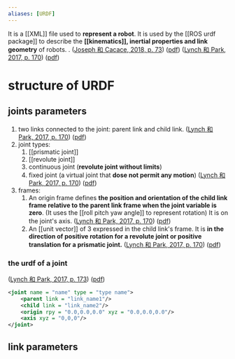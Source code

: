 ```yaml
---
aliases: [URDF]
---
```

It is a [[XML]] file used to **represent a robot**. It is used by the [[ROS urdf package]] to describe the **[[kinematics]], inertial properties and link geometry** of robots. . ([Joseph 和 Cacace, 2018, p. 73](zotero://select/library/items/MMUP6DDD)) ([pdf](zotero://open-pdf/library/items/4H7JC8DI?page=91&annotation=CQK45XIE)) ([Lynch 和 Park, 2017, p. 170](zotero://select/library/items/CK6BYIEW)) ([pdf](zotero://open-pdf/library/items/97TQKNC2?page=170&annotation=6CHARARK))

# structure of URDF 
## joints parameters 
1. two links connected to the joint: parent link and child link. ([Lynch 和 Park, 2017, p. 170](zotero://select/library/items/CK6BYIEW)) ([pdf](zotero://open-pdf/library/items/97TQKNC2?page=170&annotation=J5XLMSQJ))
2. joint types: 
	1. [[prismatic joint]] 
	2. [[revolute joint]] 
	3. continuous joint (**revolute joint without limits**)
	4. fixed joint (a virtual joint that **dose not permit any motion**) 
	  ([Lynch 和 Park, 2017, p. 170](zotero://select/library/items/CK6BYIEW)) ([pdf](zotero://open-pdf/library/items/97TQKNC2?page=170&annotation=6IW2MBQ4))
 3. frames: 
	 1. An origin frame defines **the position and orientation of the child link frame relative to the parent link frame when the joint variable is zero**. (It uses the [[roll pitch yaw angle]] to represent rotation) It is on the joint's axis. ([Lynch 和 Park, 2017, p. 170](zotero://select/library/items/CK6BYIEW)) ([pdf](zotero://open-pdf/library/items/97TQKNC2?page=170&annotation=QEBNK296))
	 2. An [[unit vector]] of 3 expressed in the child link's frame. It is **in the direction of positive rotation for a revolute joint or positive translation for a prismatic joint.**  ([Lynch 和 Park, 2017, p. 170](zotero://select/library/items/CK6BYIEW)) ([pdf](zotero://open-pdf/library/items/97TQKNC2?page=170&annotation=T83B36EK))
### the urdf of a joint
([Lynch 和 Park, 2017, p. 173](zotero://select/library/items/CK6BYIEW)) ([pdf](zotero://open-pdf/library/items/97TQKNC2?page=173&annotation=RG2FC8LQ))
```xml 
<joint name = "name" type = "type name">
	<parent link = "link_name1"/>
	<child link = "link_name2"/>
	<origin rpy = "0.0,0.0,0.0" xyz = "0.0,0.0,0.0"/>
	<axis xyz = "0,0,0"/>
</joint> 
``` 

## link parameters 
